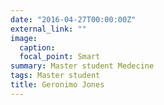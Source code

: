```yaml
---
date: "2016-04-27T00:00:00Z"
external_link: ""
image:
  caption: 
  focal_point: Smart
summary: Master student Medecine
tags: Master student
title: Geronimo Jones
---
```

